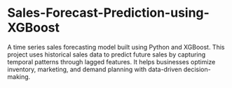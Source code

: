 # Sales-Forecast-Prediction-using-XGBoost
A time series sales forecasting model built using Python and XGBoost. This project uses historical sales data to predict future sales by capturing temporal patterns through lagged features. It helps businesses optimize inventory, marketing, and demand planning with data-driven decision-making.
